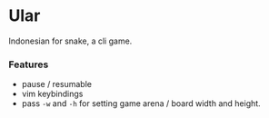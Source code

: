 # Ular

Indonesian for snake, a cli game.

### Features

- pause / resumable
- vim keybindings
- pass `-w` and `-h` for setting game arena / board width and height.
